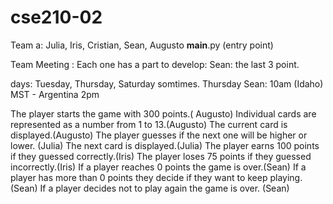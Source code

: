 # cse210-02
Team a:
Julia, Iris, Cristian, Sean, Augusto
__main__.py (entry point)

Team Meeting :
Each one has a part to develop:
Sean: the last 3 point.

days: Tuesday, Thursday, Saturday somtimes.
Thursday Sean: 10am (Idaho) MST - Argentina 2pm

The player starts the game with 300 points.( Augusto)
Individual cards are represented as a number from 1 to 13.(Augusto)
The current card is displayed.(Augusto)
The player guesses if the next one will be higher or lower. (Julia)
The next card is displayed.(Julia)
The player earns 100 points if they guessed correctly.(Iris)
The player loses 75 points if they guessed incorrectly.(Iris)
If a player reaches 0 points the game is over.(Sean)
If a player has more than 0 points they decide if they want to keep playing. (Sean)
If a player decides not to play again the game is over. (Sean)
